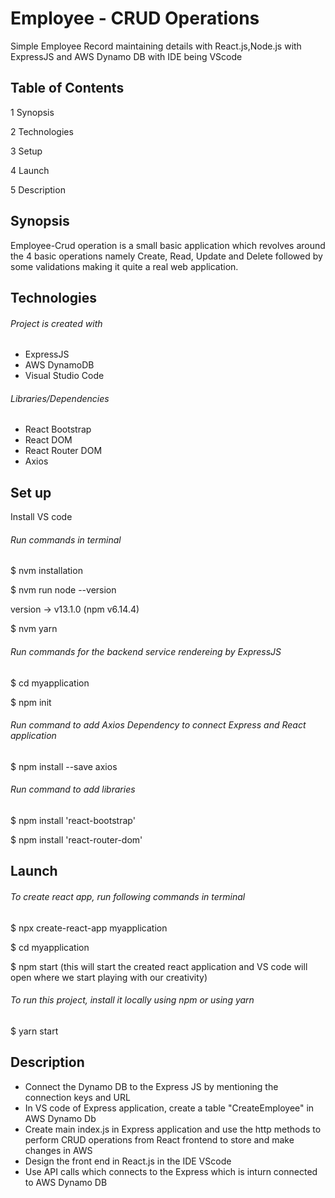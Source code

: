 # Employee - CRUD Operations

Simple Employee Record maintaining details with React.js,Node.js with ExpressJS and AWS Dynamo DB with IDE being VScode

## Table of Contents

1 Synopsis

2 Technologies

3 Setup

4 Launch

5 Description


## Synopsis

Employee-Crud operation is a small basic application which revolves around the 4 basic operations namely Create, Read, Update and Delete followed by some validations making it quite a real web application.

## Technologies
###### Project is created with

* ExpressJS
* AWS DynamoDB
* Visual Studio Code

###### Libraries/Dependencies

* React Bootstrap
* React DOM
* React Router DOM
* Axios

## Set up

Install VS code

###### Run commands in terminal

$ nvm installation

$ nvm run node --version

version -> v13.1.0 (npm v6.14.4)

$ nvm yarn

###### Run commands for the backend service rendereing by ExpressJS

$ cd myapplication

$ npm init

###### Run command to add Axios Dependency to connect Express and React application

$ npm install --save axios

###### Run command to add libraries 

$ npm install 'react-bootstrap'

$ npm install 'react-router-dom'


## Launch
###### To create react app, run following commands in terminal

$ npx create-react-app myapplication

$ cd myapplication

$ npm start (this will start the created react application and VS code will open where we start playing with our creativity)

###### To run this project, install it locally using npm or using yarn

$ yarn start


## Description

* Connect the Dynamo DB to the Express JS by mentioning the connection keys and URL
* In VS code of Express application, create a table "CreateEmployee" in AWS Dynamo Db
* Create main index.js in Express application and use the http methods to perform CRUD operations from React frontend to store and make changes in AWS
* Design the front end in React.js in the IDE VScode
* Use API calls which connects to the Express which is inturn connected to AWS Dynamo DB
